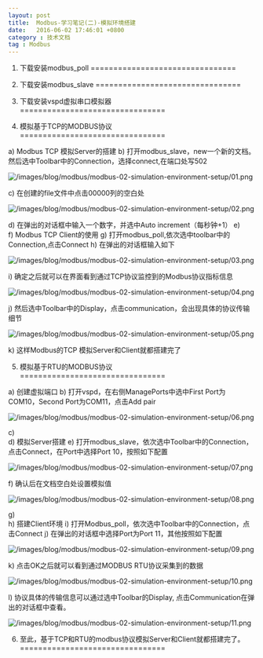 ```yaml
---
layout: post
title:  Modbus-学习笔记(二)-模拟环境搭建
date:   2016-06-02 17:46:01 +0800
category : 技术文档
tag : Modbus
---
```


1.	下载安装modbus_poll
================================

2.	下载安装modbus_slave
================================

3.	下载安装vspd虚拟串口模拟器
================================

4.	模拟基于TCP的MODBUS协议
================================

a)	Modbus TCP 模拟Server的搭建
b)	打开modbus_slave，new一个新的文档。然后选中Toolbar中的Connection，选择connect,在端口处写502

![/images/blog/modbus/modbus-02-simulation-environment-setup/01.png](/images/blog/modbus/modbus-02-simulation-environment-setup/01.png)

c)	在创建的file文件中点击00000列的空白处

![/images/blog/modbus/modbus-02-simulation-environment-setup/02.png](/images/blog/modbus/modbus-02-simulation-environment-setup/02.png)

d)	在弹出的对话框中输入一个数字，并选中Auto increment（每秒钟+1）
e)	
f)	Modbus TCP Client的使用
g)	打开modbus_poll,依次选中toolbar中的Connection,点击Connect
h)	在弹出的对话框输入如下

![/images/blog/modbus/modbus-02-simulation-environment-setup/03.png](/images/blog/modbus/modbus-02-simulation-environment-setup/03.png)

i)	确定之后就可以在界面看到通过TCP协议监控到的Modbus协议指标信息

![/images/blog/modbus/modbus-02-simulation-environment-setup/04.png](/images/blog/modbus/modbus-02-simulation-environment-setup/04.png)

j)	然后选中Toolbar中的Display，点击communication，会出现具体的协议传输细节

![/images/blog/modbus/modbus-02-simulation-environment-setup/05.png](/images/blog/modbus/modbus-02-simulation-environment-setup/05.png)

k)	这样Modbus的TCP 模拟Server和Client就都搭建完了

5.	模拟基于RTU的MODBUS协议
================================

a)	创建虚拟端口
b)	打开vspd，在右侧ManagePorts中选中First Port为COM10，Second Port为COM11，点击Add pair

![/images/blog/modbus/modbus-02-simulation-environment-setup/06.png](/images/blog/modbus/modbus-02-simulation-environment-setup/06.png)

c)	
d)	模拟Server搭建
e)	打开modbus_slave，依次选中Toolbar中的Connection，点击Connect，在Port中选择Port 10，按照如下配置

![/images/blog/modbus/modbus-02-simulation-environment-setup/07.png](/images/blog/modbus/modbus-02-simulation-environment-setup/07.png)

f)	确认后在文档空白处设置模拟值

![/images/blog/modbus/modbus-02-simulation-environment-setup/08.png](/images/blog/modbus/modbus-02-simulation-environment-setup/08.png)

g)	
h)	搭建Client环境
i)	打开Modbus_poll，依次选中Toolbar中的Connection，点击Connect
j)	在弹出的对话框中选择Port为Port 11，其他按照如下配置

![/images/blog/modbus/modbus-02-simulation-environment-setup/09.png](/images/blog/modbus/modbus-02-simulation-environment-setup/09.png)

k)	点击OK之后就可以看到通过MODBUS RTU协议采集到的数据

![/images/blog/modbus/modbus-02-simulation-environment-setup/10.png](/images/blog/modbus/modbus-02-simulation-environment-setup/10.png)

l)	协议具体的传输信息可以通过选中Toolbar的Display, 点击Communication在弹出的对话框中查看。

![/images/blog/modbus/modbus-02-simulation-environment-setup/11.png](/images/blog/modbus/modbus-02-simulation-environment-setup/11.png)

6.	至此，基于TCP和RTU的modbus协议模拟Server和Client就都搭建完了。
================================

<br>
<br>
